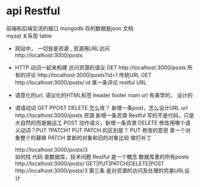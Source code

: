 # api  Restful
  前端和后端交流的接口
  mongodb 存的数据是json  文档  
  mysql  关系型  table 
- 网站中， 一切皆是资源 , 资源用URL访问  
  http://localhost:3000/posts
- HTTP 动词一起来构建 访问资源的语议
  GET  http://localhost:3000/posts  所有的评论
  http://localhost:3000/posts?id=1  传统URL 
  GET  http://localhost:3000/posts/:id   某一条评论 restful URL
- 语意化的url, 语议化的HTML标签  header  footer main 
  url 有美学的， 设计的 
- 谓语动词  GET PPOST DELETE 怎么改？
  新增一条post，怎么设计URL
  url http://localhost:3000/posts  资源
  新增一条资源  Restful 写的不是代码，只是大自然的而是搬运工
  POST 动作语义，新增一条资源
  DELETE
  修改用哪个语义动词？PUT  ?PATCH?
  PUT PATCH 的区别是？
  PUT 修改的意思  拿一个对象整个的替换
  PATCH 拿新的对象和旧的对象比较 做打补丁

  http://localhost:3000/posts/3  
  如何找 代码 查数据库，技术问题
  Restful 是一个概念 数据库里的所有posts
  http://localhost:3000/posts/
  GET|PUT|PATCH|DELETE|POST  http://localhost:3000/posts/3    第三条
  是对资源的访问及处理的完美URL设计
